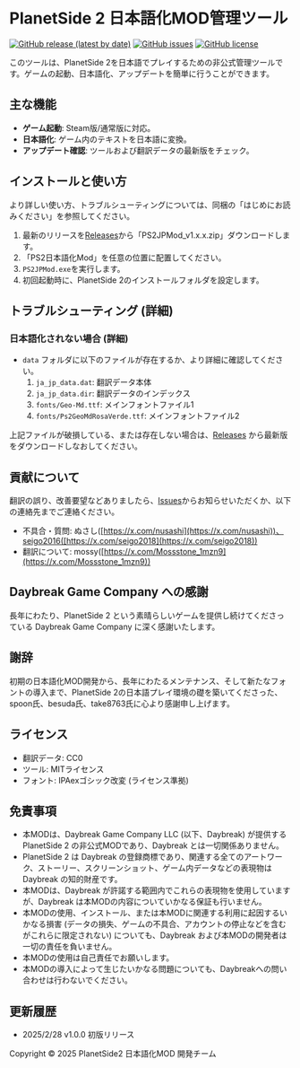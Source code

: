 # PlanetSide 2 日本語化MOD管理ツール

[![GitHub release (latest by date)](https://img.shields.io/github/v/release/nusashi/PlanetSide2-nihongo-mod-ui?style=flat-square)](https://github.com/nusashi/PlanetSide2-nihongo-mod-ui/releases)
[![GitHub issues](https://img.shields.io/github/issues/nusashi/PlanetSide2-nihongo-mod-ui?style=flat-square)](https://github.com/nusashi/PlanetSide2-nihongo-mod-ui/issues)
[![GitHub license](https://img.shields.io/github/license/nusashi/PlanetSide2-nihongo-mod-ui?style=flat-square)](https://github.com/nusashi/PlanetSide2-nihongo-mod-ui/blob/main/LICENSE)

このツールは、PlanetSide 2を日本語でプレイするための非公式管理ツールです。ゲームの起動、日本語化、アップデートを簡単に行うことができます。

## 主な機能

*   **ゲーム起動**: Steam版/通常版に対応。
*   **日本語化**: ゲーム内のテキストを日本語に変換。
*   **アップデート確認**: ツールおよび翻訳データの最新版をチェック。

## インストールと使い方

より詳しい使い方、トラブルシューティングについては、同梱の「はじめにお読みください」を参照してください。

1.  最新のリリースを[Releases](https://github.com/nusashi/PlanetSide2-nihongo-mod-ui/releases)から「PS2JPMod_v1.x.x.zip」ダウンロードします。
2.  「PS2日本語化Mod」を任意の位置に配置してください。
3.  `PS2JPMod.exe`を実行します。
4.  初回起動時に、PlanetSide 2のインストールフォルダを設定します。

## トラブルシューティング (詳細)

### 日本語化されない場合 (詳細)

*   `data` フォルダに以下のファイルが存在するか、より詳細に確認してください。
    1.  `ja_jp_data.dat`: 翻訳データ本体
    2.  `ja_jp_data.dir`: 翻訳データのインデックス
    3.  `fonts/Geo-Md.ttf`: メインフォントファイル1
    4.  `fonts/Ps2GeoMdRosaVerde.ttf`: メインフォントファイル2

上記ファイルが破損している、または存在しない場合は、[Releases](https://github.com/nusashi/PlanetSide2-nihongo-mod-ui/releases) から最新版をダウンロードしなおしてください。

## 貢献について
翻訳の誤り、改善要望などありましたら、[Issues](https://github.com/nusashi/PlanetSide2-nihongo-mod-ui/issues)からお知らせいただくか、以下の連絡先までご連絡ください。

*   不具合・質問: ぬさし([https://x.com/nusashi](https://x.com/nusashi))、seigo2016([https://x.com/seigo2018](https://x.com/seigo2018))
*   翻訳について: mossy([https://x.com/Mossstone_1mzn9](https://x.com/Mossstone_1mzn9))

## Daybreak Game Company への感謝

長年にわたり、PlanetSide 2 という素晴らしいゲームを提供し続けてくださっている Daybreak Game Company に深く感謝いたします。

## 謝辞

初期の日本語化MOD開発から、長年にわたるメンテナンス、そして新たなフォントの導入まで、PlanetSide 2の日本語プレイ環境の礎を築いてくださった、spoon氏、besuda氏、take8763氏に心より感謝申し上げます。

## ライセンス

*   翻訳データ: CC0
*   ツール: MITライセンス
*   フォント: IPAexゴシック改変 (ライセンス準拠)

## 免責事項

*   本MODは、Daybreak Game Company LLC (以下、Daybreak) が提供する PlanetSide 2 の非公式MODであり、Daybreak とは一切関係ありません。
*   PlanetSide 2 は Daybreak の登録商標であり、関連する全てのアートワーク、ストーリー、スクリーンショット、ゲーム内データなどの表現物は Daybreak の知的財産です。
*   本MODは、Daybreak が許諾する範囲内でこれらの表現物を使用していますが、Daybreak は本MODの内容についていかなる保証も行いません。
*   本MODの使用、インストール、または本MODに関連する利用に起因するいかなる損害 (データの損失、ゲームの不具合、アカウントの停止などを含むがこれらに限定されない) についても、Daybreak および本MODの開発者は一切の責任を負いません。
*   本MODの使用は自己責任でお願いします。
*   本MODの導入によって生じたいかなる問題についても、Daybreakへの問い合わせは行わないでください。

## 更新履歴
*   2025/2/28 v1.0.0 初版リリース

Copyright © 2025 PlanetSide2 日本語化MOD 開発チーム